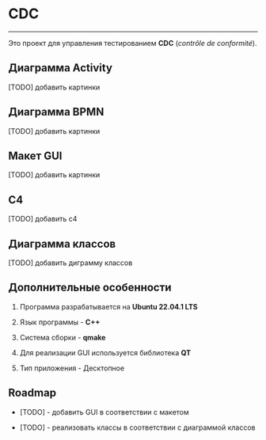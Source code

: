 # CDC

---

Это проект для управления тестированием **CDC** (*contrôle de conformité*).

## Диаграмма Activity

[TODO] добавить картинки

## Диаграмма BPMN

[TODO] добавить картинки

## Макет GUI

[TODO] добавить картинки

## C4

[TODO] добавить с4

## Диаграмма классов

[TODO] добавить диграмму классов

## Дополнительные особенности

1. Программа разрабатывается на **Ubuntu 22.04.1 LTS**

2. Язык программы - **С++**

3. Система сборки - **qmake**

4. Для реализации GUI используется библиотека **QT**

5. Тип приложения - Десктопное

## Roadmap

* [TODO] - добавить GUI в соответствии с макетом

* [TODO] - реализовать классы в соответствии с диаграммой классов
